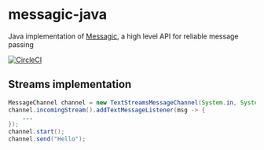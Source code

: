 # messagic-java 
Java implementation of [Messagic](https://github.com/jacekolszak/messagic), a high level API for reliable message passing

[![CircleCI](https://circleci.com/gh/jacekolszak/messagic-java.svg?style=svg)](https://circleci.com/gh/jacekolszak/messagic-java)

## Streams implementation

```Java
MessageChannel channel = new TextStreamsMessageChannel(System.in, System.out);
channel.incomingStream().addTextMessageListener(msg -> {
    ...
});
channel.start();
channel.send("Hello");
```
